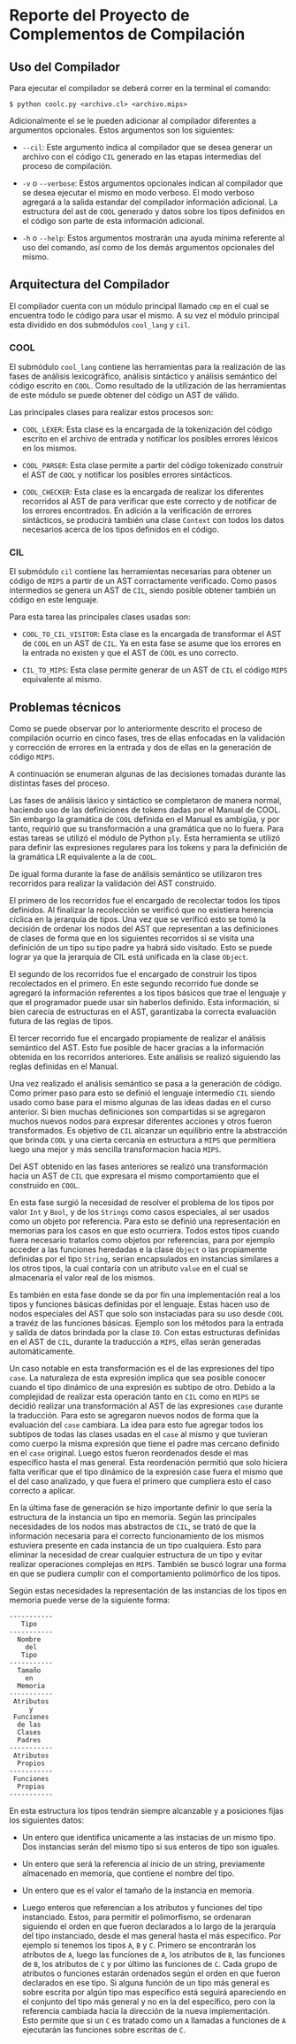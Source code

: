 # Reporte del Proyecto de Complementos de Compilación

## Uso del Compilador

Para ejecutar el compilador se deberá correr en la terminal el comando:

`$ python coolc.py <archivo.cl> <archivo.mips>`

Adicionalmente el se le pueden adicionar al compilador diferentes a argumentos opcionales. Estos argumentos son los siguientes:

* `--cil`: Este argumento indica al compilador que se desea generar un archivo con el código `CIL` generado en las etapas intermedias del proceso de compilación.  

* `-v` o `--verbose`: Estos argumentos opcionales indican al compilador que se desea ejecutar el mismo en modo verboso. El modo verboso agregará a la salida estandar del compilador información adicional. La estructura del ast de `COOL` generado y datos sobre los tipos definidos en el código son parte de esta información adicional.

* `-h` o `--help`: Estos argumentos mostrarán una ayuda mínima referente al uso del comando, así como de los demás argumentos opcionales del mismo.

## Arquitectura del Compilador

El compilador cuenta con un módulo principal llamado `cmp` en el cual se encuentra todo le código para usar el mismo. A su vez el módulo principal esta dividido en dos submódulos `cool_lang` y `cil`.

### COOL

El submódulo `cool_lang` contiene las herramientas para la realización de las fases de análisis lexicográfico, análisis sintáctico y análisis semántico del código escrito en `COOL`. Como resultado de la utilización de las herramientas de este módulo se puede obtener del código un AST de válido.

Las principales clases para realizar estos procesos son:

* `COOL_LEXER`: Esta clase es la encargada de la tokenización del código escrito en el archivo de entrada y notificar los posibles errores léxicos en los mismos.

* `COOL_PARSER`: Esta clase permite a partir del código tokenizado construir el AST de `COOL` y notificar los posibles errores sintácticos.

* `COOL_CHECKER`: Esta clase es la encargada de realizar los diferentes recorridos al AST de para verificar que este correcto y de notificar de los errores encontrados. En adición a la verificación de errores sintácticos, se producirá también una clase `Context` con todos los datos necesarios acerca de los tipos definidos en el código.

### CIL

El submódulo `cil` contiene las herramientas necesarias para obtener un código de `MIPS` a partir de un AST corractamente verificado. Como pasos intermedios se genera un AST de `CIL`, siendo posible obtener también un código en este lenguaje.

Para esta tarea las principales clases usadas son:

* `COOL_TO_CIL_VISITOR`: Esta clase es la encargada de transformar el AST de `COOL` en un AST de `CIL`. Ya en esta fase se asume que los errores en la entrada no existen y que el AST de `COOL` es uno correcto.

* `CIL_TO_MIPS`: Esta clase permite generar de un AST de `CIL` el código `MIPS` equivalente al mismo.

## Problemas técnicos

Como se puede observar por lo anteriormente descrito el proceso de compilación ocurrio en cinco fases, tres de ellas enfocadas en la validación y corrección de errores en la entrada y dos de ellas en la generación de código `MIPS`.

A continuación se enumeran algunas de las decisiones tomadas durante las distintas fases del proceso.

Las fases de análisis láxico y sintáctico se completaron de manera normal, haciendo uso de las definiciones de tokens dadas por el Manual de COOL. Sin embargo la gramática de `COOL` definida en el Manual es ambigüa, y por tanto, requirió que su transformación a una gramática que no lo fuera. Para estas tareas se utilizó el módulo de Python `ply`. Esta herramienta se utilizó para definir las expresiones regulares para los tokens y para la definición de la gramática LR equivalente a la de `COOL`.

De igual forma durante la fase de análisis semántico se utilizaron tres recorridos para realizar la validación del AST construido.

 El primero de los recorridos fue el encargado de recolectar todos los tipos definidos. Al finalizar la recolección se verificó que no existiera herencia cíclica en la jerarquía de tipos. Una vez que se verificó esto se tomó la decisión de ordenar los nodos del AST que representan a las definiciones de clases de forma que en los siguientes recorridos si se visita una definición de un tipo su tipo padre ya habrá sido visitado. Esto se puede lograr ya que la jerarquía de CIL está unificada en la clase `Object`.

El segundo de los recorridos fue el encargado de construir los tipos recolectados en el primero. En este segundo recorrido fue donde se agregaró la información referentes a los tipos básicos que trae el lenguaje y que el programador puede usar sin haberlos definido. Esta información, si bien carecía de estructuras en el AST, garantizaba la correcta evaluación futura de las reglas de tipos.

El tercer recorrido fue el encargado propiamente de realizar el análisis semántico del AST. Esto fue posible de hacer gracias a la información obtenida en los recorridos anteriores. Este análisis se realizó siguiendo las reglas definidas en el Manual.

Una vez realizado el análisis semántico se pasa a la generación de código. Como primer paso para esto se definió el lenguaje intermedio `CIL` siendo usado como base para el mismo algunas de las ideas dadas en el curso anterior. Si bien muchas definiciones son compartidas si se agregaron muchos nuevos nodos para expresar diferentes acciones y otros fueron transformados. Es objetivo de `CIL` alcanzar un equilibrio entre la abstracción que brinda `COOL` y una cierta cercanía en estructura a `MIPS` que permitiera luego una mejor y más sencilla transformacíon hacia `MIPS`.

Del AST obtenido en las fases anteriores se realizó una transformación hacia un AST de `CIL` que expresara el mismo comportamiento que el construido en `COOL`.

En esta fase surgió la necesidad de resolver el problema de los tipos por valor `Int` y `Bool`, y de los `Strings` como casos especiales, al ser usados como un objeto por referencia. Para esto se definió una representación en memorias para los casos en que esto ocurriera. Todos estos tipos cuando fuera necesario tratarlos como objetos por referencias, para por ejemplo acceder a las funciones heredadas e la clase `Object` o las propiamente definidas por el tipo `String`, serían encapsulados en instancias similares a los otros tipos, la cual contaría con un atributo `value` en el cual se almacenaría el valor real de los mismos.

Es también en esta fase donde se da por fin una implementación real a los tipos y funciones básicas definidas por el lenguaje. Estas hacen uso de nodos especiales del AST que solo son instaciadas para su uso desde `COOL` a travéz de las funciones básicas. Ejemplo son los métodos para la entrada y salida de datos brindada por la clase `IO`. Con estas estructuras definidas en el AST de `CIL`, durante la traducción a `MIPS`, ellas serán generadas automáticamente.

Un caso notable en esta transformación es el de las expresiones del tipo `case`. La naturaleza de esta expresión implica que sea posible conocer cuando el tipo dinámico de una expresión es subtipo de otro. Debido a la complejidad de realizar esta operación tanto en `CIL` como en `MIPS` se decidió realizar una transformación al AST de las expresiones `case` durante la traducción. Para esto se agregaron nuevos nodos de forma que la evaluación del `case` cambiara. La idea para esto fue agregar todos los subtipos de todas las clases usadas en el `case` al mismo y que tuvieran como cuerpo la misma expresión que tiene el padre mas cercano definido en el `case` original. Luego estos fueron reordenados desde el mas específico hasta el mas general. Esta reordenación permitió que solo hiciera falta verificar que el tipo dinámico de la expresión case fuera el mismo que el del caso analizado, y que fuera el primero que cumpliera esto el caso correcto a aplicar.

En la última fase de generación se hizo importante definir lo que sería la estructura de la instancia un tipo en memoría. Según las principales necesidades de los nodos mas abstractos de `CIL`, se trató de que la información necesaria para el correcto funcionamiento de los mismos estuviera presente en cada instancia de un tipo cualquiera. Esto para eliminar la necesidad de crear cualquier estructura de un tipo y evitar realizar operaciones complejas en `MIPS`. También se buscó lograr una forma en que se pudiera cumplir con el comportamiento polimórfico de los tipos.

Según estas necesidades la representación de las instancias de los tipos en memoria puede verse de la siguiente forma:

``` memory
-----------
   Tipo
-----------
  Nombre
    del
   Tipo
-----------
  Tamaño
    en
  Memoria
-----------
 Atributos
     y
 Funciones
  de las
  Clases
  Padres
-----------
 Atributos
  Propios
-----------
 Funciones
  Propias
-----------
```

En esta estructura los tipos tendrán siempre alcanzable y a posiciones fijas los siguientes datos:

* Un entero que identifica unicamente a las instacias de un mismo tipo. Dos instancias serán del mismo tipo si sus enteros de tipo son iguales.

* Un entero que será la referencia al inicio de un string, previamente almacenado en memoria, que contiene el nombre del tipo.

* Un entero que es el valor el tamaño de la instancia en memoria.

* Luego enteros que referencian a los atributos y funciones del tipo instanciado. Estos, para permitir el polimorfismo, se ordenaran siguiendo el orden en que fueron declarados a lo largo de la jerarquía del tipo instanciado, desde el mas general hasta el más especifico. Por ejemplo si tenemos los tipos `A`, `B` y `C`. Primero se encontrarán los atributos de `A`, luego las funciones de `A`, los atributos de `B`, las funciones de `B`, los atributos de `C` y por último las funciones de `C`. Cada grupo de atributos o funciones estarán ordenados según el orden en que fueron declarados en ese tipo. Si alguna función de un tipo más general es sobre escrita por algún tipo mas específico está seguirá apareciendo en el conjunto del tipo más general y no en la del específico, pero con la referencia cambiada hacia la dirección de la nueva implementación. Esto permite que si un `C` es tratado como un `A` llamadas a funciones de `A` ejecutarán las funciones sobre escritas de `C`.
